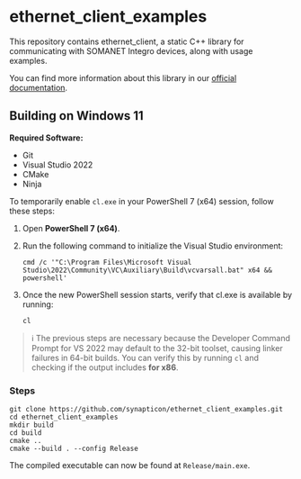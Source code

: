 # ethernet_client_examples

This repository contains ethernet_client, a static C++ library for communicating with SOMANET Integro devices, along with usage examples.

You can find more information about this library in our [official documentation](https://synapticon.github.io/motion_master/md_libs_ethernet_client_README.html).

## Building on Windows 11

**Required Software:**

- Git
- Visual Studio 2022
- CMake
- Ninja

To temporarily enable `cl.exe` in your PowerShell 7 (x64) session, follow these steps:

1. Open **PowerShell 7 (x64)**.
2. Run the following command to initialize the Visual Studio environment:

   ```pwsh
   cmd /c '"C:\Program Files\Microsoft Visual Studio\2022\Community\VC\Auxiliary\Build\vcvarsall.bat" x64 && powershell'
   ```

3. Once the new PowerShell session starts, verify that cl.exe is available by running:

   ```pwsh
   cl
   ```

> ℹ️ The previous steps are necessary because the Developer Command Prompt for VS 2022 may default to the 32-bit toolset, causing linker failures in 64-bit builds. You can verify this by running `cl` and checking if the output includes **for x86**.

### Steps

```pwsh
git clone https://github.com/synapticon/ethernet_client_examples.git
cd ethernet_client_examples
mkdir build
cd build
cmake ..
cmake --build . --config Release
```

The compiled executable can now be found at `Release/main.exe`.
